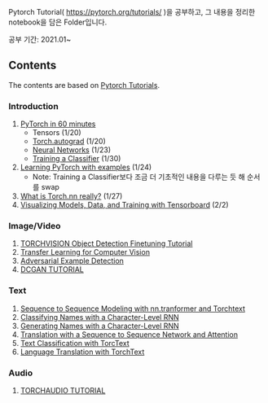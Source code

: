 Pytorch Tutorial( https://pytorch.org/tutorials/ )을 공부하고, 그 내용을 정리한 notebook을 담은 Folder입니다.

공부 기간: 2021.01~ 

## Contents

The contents are based on [Pytorch Tutorials](https://pytorch.org/tutorials/).

### Introduction

1. [PyTorch in 60 minutes](https://pytorch.org/tutorials/beginner/deep_learning_60min_blitz.html)
    - Tensors (1/20)
    - [Torch.autograd](https://pytorch.org/tutorials/beginner/blitz/autograd_tutorial.html#sphx-glr-beginner-blitz-autograd-tutorial-py) (1/20)
    - [Neural Networks](https://pytorch.org/tutorials/beginner/blitz/neural_networks_tutorial.html#sphx-glr-beginner-blitz-neural-networks-tutorial-py) (1/23)
    - [Training a Classifier](https://pytorch.org/tutorials/beginner/blitz/cifar10_tutorial.html#sphx-glr-beginner-blitz-cifar10-tutorial-py) (1/30)
2. [Learning PyTorch with examples](https://pytorch.org/tutorials/beginner/pytorch_with_examples.html) (1/24)
    - Note: Training a Classifier보다 조금 더 기초적인 내용을 다루는 듯 해 순서를 swap
3. [What is Torch.nn really?](https://pytorch.org/tutorials/beginner/nn_tutorial.html) (1/27)
4. [Visualizing Models, Data, and Training with Tensorboard](https://pytorch.org/tutorials/intermediate/tensorboard_tutorial.html) (2/2)

### Image/Video
1. [TORCHVISION Object Detection Finetuning Tutorial](https://pytorch.org/tutorials/intermediate/torchvision_tutorial.html)
2. [Transfer Learning for Computer Vision](https://pytorch.org/tutorials/beginner/transfer_learning_tutorial.html)
3. [Adversarial Example Detection](https://pytorch.org/tutorials/beginner/fgsm_tutorial.html)
4. [DCGAN TUTORIAL](https://pytorch.org/tutorials/beginner/dcgan_faces_tutorial.html)


### Text
1. [Sequence to Sequence Modeling with nn.tranformer and Torchtext](https://pytorch.org/tutorials/beginner/transformer_tutorial.html)
2. [Classifying Names with a Character-Level RNN](https://pytorch.org/tutorials/intermediate/char_rnn_classification_tutorial)
3. [Generating Names with a Character-Level RNN](https://pytorch.org/tutorials/intermediate/char_rnn_generation_tutorial.html)
4. [Translation with a Sequence to Sequence Network and Attention](https://pytorch.org/tutorials/intermediate/seq2seq_translation_tutorial.html)
5. [Text Classification with TorcText](https://pytorch.org/tutorials/beginner/text_sentiment_ngrams_tutorial.html)
6. [Language Translation with TorchText](https://pytorch.org/tutorials/beginner/torchtext_translation_tutorial.html)

### Audio
1. [TORCHAUDIO TUTORIAL](https://pytorch.org/tutorials/beginner/audio_preprocessing_tutorial.html)

